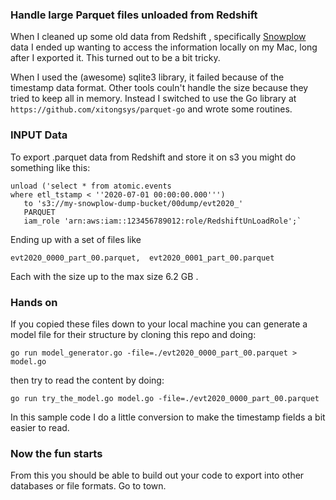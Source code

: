 ### Handle large Parquet files unloaded from Redshift

When I cleaned up some old data from Redshift , specifically [Snowplow](https://snowplowanalytics.com/) data I ended up wanting to access the information locally on my Mac, long after I exported it. This turned out to be a bit tricky.


When I used the (awesome) sqlite3 library, it failed because of the timestamp 
data format. Other tools couln't handle the size because they tried to keep all in memory. Instead I switched to use the Go library at
`https://github.com/xitongsys/parquet-go` and wrote some routines.

### INPUT Data

To export .parquet data from Redshift and store it on s3 you might do something like this:

```
unload ('select * from atomic.events 
where etl_tstamp < ''2020-07-01 00:00:00.000''')
   to 's3://my-snowplow-dump-bucket/00dump/evt2020_'
   PARQUET
   iam_role 'arn:aws:iam::123456789012:role/RedshiftUnLoadRole';`
```
Ending up with a set of files like

`evt2020_0000_part_00.parquet, 
evt2020_0001_part_00.parquet`

Each with the size up to the max size 6.2 GB .

### Hands on

If you copied these files down to your local machine you can generate a
model file for their structure by cloning this repo and doing:

```go run model_generator.go -file=./evt2020_0000_part_00.parquet > model.go```

then try to read the content by doing:


``` go run try_the_model.go model.go -file=./evt2020_0000_part_00.parquet ```

In this sample code I do a little conversion to make the timestamp fields a bit easier to read.

### Now the fun starts

From this you should be able to build out your code to export into other databases or file formats. Go to town.


